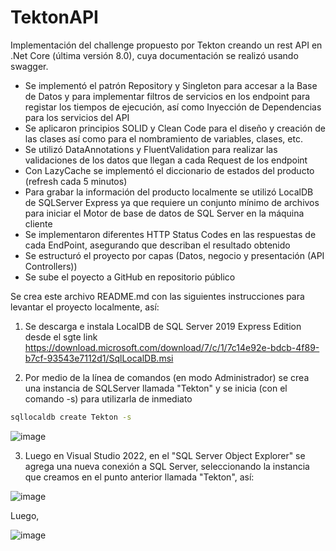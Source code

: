 # TektonAPI
Implementación del challenge propuesto por Tekton creando un rest API en .Net Core (última versión 8.0), cuya documentación se realizó usando swagger.

- Se implementó el patrón Repository y Singleton para accesar a la Base de Datos y para implementar filtros de servicios en los endpoint para registar los tiempos de ejecución, así como Inyección de Dependencias para los servicios del API
- Se aplicaron principios SOLID y Clean Code para el diseño y creación de las clases así como para el nombramiento de variables, clases, etc.
- Se utilizó DataAnnotations y FluentValidation para realizar las validaciones de los datos que llegan a cada Request de los endpoint
- Con LazyCache se implementó el diccionario de estados del producto (refresh cada 5 minutos)
- Para grabar la información del producto localmente se utilizó LocalDB de SQLServer Express ya que requiere un conjunto mínimo de archivos para iniciar el Motor de base de datos de SQL Server en la máquina cliente
- Se implementaron diferentes HTTP Status Codes en las respuestas de cada EndPoint, asegurando que describan el resultado obtenido
- Se estructuró el proyecto por capas (Datos, negocio y presentación (API Controllers))
- Se sube el poyecto a GitHub en repositorio público

 Se crea este archivo README.md con las siguientes instrucciones para levantar el proyecto localmente, así:

1) Se descarga e instala LocalDB de SQL Server 2019 Express Edition desde el sgte link
https://download.microsoft.com/download/7/c/1/7c14e92e-bdcb-4f89-b7cf-93543e7112d1/SqlLocalDB.msi

2) Por medio de la línea de comandos (en modo Administrador) se crea una instancia de SQLServer llamada "Tekton" y se inicia (con el comando -s) para utilizarla de inmediato
   
```bash
sqllocaldb create Tekton -s
```
![image](https://github.com/wildergallego/TektonAPI/assets/59023933/063045ee-fe45-408e-b11d-4b956ed93d4b)

3) Luego en Visual Studio 2022, en el "SQL Server Object Explorer" se agrega una nueva conexión a SQL Server, seleccionando la instancia que creamos en el punto anterior llamada "Tekton", así:

![image](https://github.com/wildergallego/TektonAPI/assets/59023933/d7950123-6404-483c-a0ed-3eb4536b8c11)

Luego,

![image](https://github.com/wildergallego/TektonAPI/assets/59023933/1b5a89eb-48bb-4844-b9bd-cc50be34d5c0)




